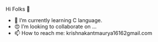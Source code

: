  Hi Folks 👋

<!--
**NoobGhostRider/NoobGhostRider** is a ✨ _special_ ✨ repository because its `README.md` (this file) appears on your GitHub profile.

Here are some ideas to get you started:-->

<!-- - 🔭 I’m currently working on ... -->
- 🌱 I’m currently learning C language.
- :heart_eyes: I’m looking to collaborate on ...
- 📫 How to reach me: krishnakantmaurya16162gmail.com
<!-- 🤔 I’m looking for help with ...
- 💬 Ask me about ...-->
<!--- 😄 Pronouns: ...
- ⚡ Fun fact: ...-->

